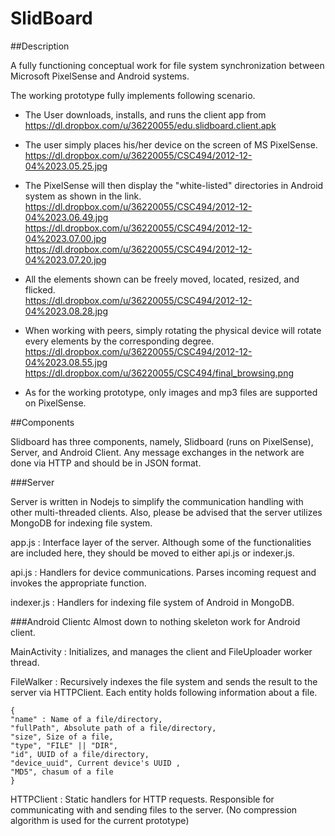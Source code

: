 SlidBoard
=============

##Description

A fully functioning conceptual work for file system synchronization between Microsoft PixelSense and Android systems.

The working prototype fully implements following scenario.  
  
* The User downloads, installs, and runs the client app from    
https://dl.dropbox.com/u/36220055/edu.slidboard.client.apk  

* The user simply places his/her device on the screen of MS PixelSense.  
https://dl.dropbox.com/u/36220055/CSC494/2012-12-04%2023.05.25.jpg

* The PixelSense will then display the "white-listed" directories in Android system as shown in the link.  
https://dl.dropbox.com/u/36220055/CSC494/2012-12-04%2023.06.49.jpg  
https://dl.dropbox.com/u/36220055/CSC494/2012-12-04%2023.07.00.jpg  
https://dl.dropbox.com/u/36220055/CSC494/2012-12-04%2023.07.20.jpg

* All the elements shown can be freely moved, located, resized, and flicked.  
https://dl.dropbox.com/u/36220055/CSC494/2012-12-04%2023.08.28.jpg

* When working with peers, simply rotating the physical device will rotate every elements by the corresponding degree.  
https://dl.dropbox.com/u/36220055/CSC494/2012-12-04%2023.08.55.jpg  
https://dl.dropbox.com/u/36220055/CSC494/final_browsing.png

* As for the working prototype, only images and mp3 files are supported on PixelSense.

##Components

Slidboard has three components, namely, Slidboard (runs on PixelSense), Server, and Android Client.
Any message exchanges in the network are done via HTTP and should be in JSON format.

###Server

Server is written in Nodejs to simplify the communication handling with other multi-threaded clients. Also, please be advised that the server utilizes MongoDB for indexing file system.

app.js : Interface layer of the server. Although some of the functionalities are included here, they should be moved to either api.js or indexer.js.

api.js : Handlers for device communications. Parses incoming request and invokes the appropriate function.

indexer.js : Handlers for indexing file system of Android in MongoDB.

###Android Clientc
Almost down to nothing skeleton work for Android client.

MainActivity : Initializes, and manages the client and FileUploader worker thread.

FileWalker : Recursively indexes the file system and sends the result to the server via HTTPClient. Each entity holds following information about a file.   
```
{
"name" : Name of a file/directory,  
"fullPath", Absolute path of a file/directory,  
"size", Size of a file,  
"type", "FILE" || "DIR",  
"id", UUID of a file/directory,  
"device_uuid", Current device's UUID , 
"MD5", chasum of a file  
}
```  

HTTPClient : Static handlers for HTTP requests. Responsible for communicating with and sending files to the server. (No compression algorithm is used for the current prototype)  


